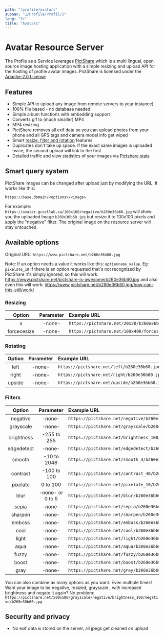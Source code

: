 ```yaml
---
path: "/profile/avatars"
subnav: "1/Profile/Profil/5"
lang: "fr"
title: "Avatars"
---
```


<helmet>
<title> Profil - Avatars</title>
</helmet>

# Avatar Resource Server

The Profile as a Service leverages [PictShare](https://github.com/chrisiaut/pictshare) which is a multi lingual, open source image hosting application with a simple resizing and upload API for the hosting of profile avatar images.  PictShare is licensed under the [Apache-2.0 License](https://github.com/chrisiaut/pictshare/blob/master/LICENSE)

## Features

* Simple API to upload any image from remote servers to your instance)
* 100% file based - no database needed
* Simple album functions with embedding support
* Converts gif to (much smaller) MP4
* MP4 resizing
* PictShare removes all exif data so you can upload photos from your phone and all GPS tags and camera model info get wiped
* Smart [resize, filter and rotation](#smart-query-system) features
* Duplicates don't take up space. If the exact same images is uploaded twice, the second upload will link to the first
* Detailed traffic and view statistics of your images via [Pictshare stats](https://github.com/chrisiaut/pictshare_stats)

## Smart query system

PictShare images can be changed after upload just by modifying the URL. It works like this:

`https://base.domain/<options>/<image>`

For example: `https://avatar.gccollab.ca/100x100/negative/b260e36b60.jpg` will show you the uploaded Image `b260e36b60.jpg` but resize it to 100x100 pixels and apply the "negative" filter. The original image on the resource server will stay untouched.

## Available options

Original URL: `https://www.pictshare.net/b260e36b60.jpg`

Note: If an option needs a value it works like this: `optionname_value`. Eg: `pixelate_10`
If there is an option requested that's not recognized by PictShare it's simply ignored, so this will work: https://www.pictshare.net/pictshare-is-awesome/b260e36b60.jpg and also even this will work: https://www.pictshare.net/b260e36b60.jpg/how-can-this-still/work/

### Resizing

| Option | Parameter | Example URL
| :---: | :---: | :--- |
| <width>x<height>     |   -none-      |  `https://pictshare.net/20x20/b260e36b60.jpg`  |
| forcecesize | -none- | `https://pictshare.net/100x400/forcesize/b260e36b60.jpg `|


### Rotating

|        Option        |   Parameter   |  Example URL |
| :---: | :---: | :---|
| left    | -none-  |  `https://pictshare.net/left/b260e36b60.jpg` |
| right  | -none-   |  `https://pictshare.net/right/b260e36b60.jpg` |
| upside |  -none-  |  `https://pictshare.net/upside/b260e36b60.jpg`  |

### Filters

|        Option        |   Parameter      |  Example URL |
| :---: | :---: | :---|
|      negative        |      -none-      |  `https://pictshare.net/negative/b260e36b60.jpg`          |
|      grayscale       |      -none-      |  `https://pictshare.net/grayscale/b260e36b60.jpg`         |
|      brightness      |   -255 to 255    |  `https://pictshare.net/brightness_100/b260e36b60.jpg`    |
|      edgedetect      |      -none-      |  `https://pictshare.net/edgedetect/b260e36b60.jpg`        |
|       smooth         |   -10 to 2048    |  `https://pictshare.net/smooth_3/b260e36b60.jpg`          |
|       contrast       |   -100 to 100    |  `https://pictshare.net/contrast_40/b260e36b60.jpg`       |
|       pixelate       |     0 to 100     |  `https://pictshare.net/pixelate_10/b260e36b60.jpg`       |
|        blur          | -none- or 0 to 5 |  `https://pictshare.net/blur/b260e36b60.jpg`              |
|        sepia         |      -none-      |  `https://pictshare.net/sepia/b260e36b60.jpg`             |
|       sharpen        |      -none-      |  `https://pictshare.net/sharpen/b260e36b60.jpg`           |
|       emboss         |      -none-      |  `https://pictshare.net/emboss/b260e36b60.jpg`            |
|        cool          |      -none-      |  `https://pictshare.net/cool/b260e36b60.jpg`              |
|        light         |      -none-      |  `https://pictshare.net/light/b260e36b60.jpg`            |
|        aqua          |      -none-      |  `https://pictshare.net/aqua/b260e36b60.jpg`              |
|        fuzzy         |      -none-      |  `https://pictshare.net/fuzzy/b260e36b60.jpg`            |
|        boost         |      -none-      |  `https://pictshare.net/boost/b260e36b60.jpg`           |
|        gray          |      -none-      |  `https://pictshare.net/gray/b260e36b60.jpg`              |

You can also combine as many options as you want. Even multiple times! Want your image to be negative, resized, grayscale , with increased brightness and negate it again? No problem: `https://pictshare.net/500x500/grayscale/negative/brightness_100/negative/b260e36b60.jpg`


## Security and privacy

* No exif data is stored on the server, all jpegs get cleaned on upload
